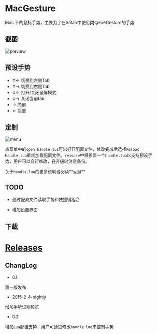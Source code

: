 # MacGesture

Mac 下的鼠标手势，主要为了在Safari中使用类似FireGesture的手势

## 截图

![preview](http://i2.tietuku.com/ffda461f64da80ef.gif)

## 预设手势

- ↑←	切换到左侧Tab
- ↑→	切换到右侧Tab
- ↓←	打开/关闭全屏模式
- ↓→	关闭当前tab
- →    	向前
- ←    	后退

## 定制

![menu](http://i2.tietuku.com/2df681c61e3fe807.png)

点菜单中的`Open handle.lua`可以打开配置文件，修改完成后选择`Reload handle.lua`重新加载配置文件。`release`中将预置一个`handle.lua`以支持预设手势，用户可以自行修改，在升级时注意备份。

关于`handle.lua`的更多说明请阅读**[wiki](https://github.com/CodeFalling/MacGesture/wiki/handle.lua)**
## TODO

- 通过配置文件读取手势和快捷键组合

- 增加设置界面

## 下载

[Releases](https://github.com/CodeFalling/MacGesture/releases)
=======
## ChangLog

- 0.1

第一版发布

- 2015-2-4-nightly

增加手势识别预览

- 0.2

增加`Lua`配置支持，用户可通过修改`handle.lua`来控制手势
